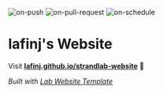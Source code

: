 
  ![on-push](../../actions/workflows/on-push.yaml/badge.svg)
  ![on-pull-request](../../actions/workflows/on-pull-request.yaml/badge.svg)
  ![on-schedule](../../actions/workflows/on-schedule.yaml/badge.svg)

  # lafinj's Website

  Visit **[lafinj.github.io/strandlab-website](https://lafinj.github.io/strandlab-website)** 🚀

  _Built with [Lab Website Template](https://greene-lab.gitbook.io/lab-website-template-docs)_
